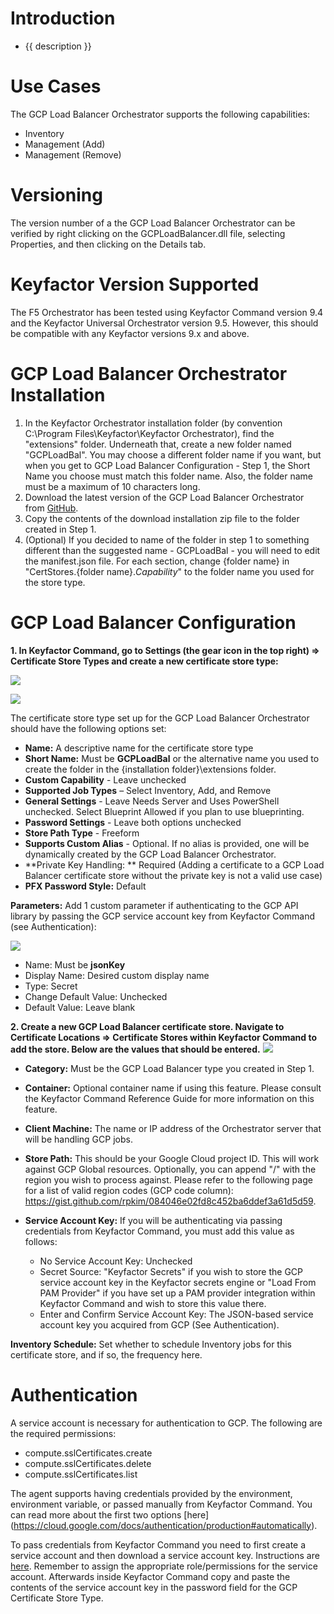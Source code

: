 # Introduction 
- {{ description }}



# Use Cases

The GCP Load Balancer Orchestrator supports the following capabilities:

- Inventory
- Management (Add)
- Management (Remove)



# Versioning

The version number of a the GCP Load Balancer Orchestrator can be verified by right clicking on the GCPLoadBalancer.dll file, selecting Properties, and then clicking on the Details tab.



# Keyfactor Version Supported

The F5 Orchestrator has been tested using Keyfactor Command version 9.4 and the Keyfactor Universal Orchestrator version 9.5.  However, this should be compatible with any Keyfactor versions 9.x and above.



# GCP Load Balancer Orchestrator Installation

1. In the Keyfactor Orchestrator installation folder (by convention C:\Program Files\Keyfactor\Keyfactor Orchestrator), find the "extensions" folder. Underneath that, create a new folder named "GCPLoadBal".  You may choose a different folder name if you want, but when you get to GCP Load Balancer Configuration - Step 1, the Short Name you choose must match this folder name.  Also, the folder name must be a maximum of 10 characters long.
2. Download the latest version of the GCP Load Balancer Orchestrator from [GitHub](https://github.com/Keyfactor/gcp-loadbalancer-orchestrator).
3. Copy the contents of the download installation zip file to the folder created in Step 1.
4. (Optional) If you decided to name of the folder in step 1 to something different than the suggested name - GCPLoadBal - you will need to edit the manifest.json file.  For each section, change {folder name} in "CertStores.{folder name}.*Capability*" to the folder name you used for the store type.  



# GCP Load Balancer Configuration

**1. In Keyfactor Command, go to Settings (the gear icon in the top right) => Certificate Store Types and create a new certificate store type:**

![](images/image1.png)

![](images/image2.png)

The certificate store type set up for the GCP Load Balancer Orchestrator should have the following options set:

- **Name:** A descriptive name for the certificate store type
- **Short Name:** Must be **GCPLoadBal** or the alternative name you used to create the folder in the {installation folder}\extensions folder.
- **Custom Capability** - Leave unchecked
- **Supported Job Types** – Select Inventory, Add, and Remove
- **General Settings** - Leave Needs Server and Uses PowerShell unchecked.  Select Blueprint Allowed if you plan to use blueprinting.
- **Password Settings** - Leave both options unchecked
- **Store Path Type** - Freeform
- **Supports Custom Alias** - Optional.  If no alias is provided, one will be dynamically created by the GCP Load Balancer Orchestrator.
- **Private Key Handling: ** Required (Adding a certificate to a GCP Load Balancer certificate store without the private key is not a valid use case)
- **PFX Password Style:** Default

**Parameters:** Add 1 custom parameter if authenticating to the GCP API library by passing the GCP service account key from Keyfactor Command (see Authentication):

![](images/image3.png)

- Name: Must be **jsonKey**
- Display Name: Desired custom display name
- Type: Secret
- Change Default Value: Unchecked
- Default Value: Leave blank



**2. Create a new GCP Load Balancer certificate store.  Navigate to Certificate Locations =\> Certificate Stores within Keyfactor Command to add the store. Below are the values that should be entered.**
![](images/image4.png)

- **Category:** Must be the GCP Load Balancer type you created in Step 1.

- **Container:** Optional container name if using this feature.  Please consult the Keyfactor Command Reference Guide for more information on this feature.

- **Client Machine:** The name or IP address of the Orchestrator server that will be handling GCP jobs.

- **Store Path:** This should be your Google Cloud project ID.  This will work against GCP Global resources.  Optionally, you can append "/" with the region you wish to process against.  Please refer to the following page for a list of valid region codes (GCP code column): https://gist.github.com/rpkim/084046e02fd8c452ba6ddef3a61d5d59.

- **Service Account Key:** If you will be authenticating via passing credentials from Keyfactor Command, you must add this value as follows:
  - No Service Account Key: Unchecked
  - Secret Source: "Keyfactor Secrets" if you wish to store the GCP service account key in the Keyfactor secrets engine or "Load From PAM Provider" if you have set up a PAM provider integration within Keyfactor Command and wish to store this value there.
  - Enter and Confirm Service Account Key: The JSON-based service account key you acquired from GCP (See Authentication).

**Inventory Schedule:** Set whether to schedule Inventory jobs for this certificate store, and if so, the frequency here.



# Authentication

A service account is necessary for authentication to GCP.  The following are the required permissions:
- compute.sslCertificates.create
- compute.sslCertificates.delete
- compute.sslCertificates.list

The agent supports having credentials provided by the environment, environment variable, or passed manually from Keyfactor Command.  You can read more about the first two options [here] (https://cloud.google.com/docs/authentication/production#automatically).

To pass credentials from Keyfactor Command you need to first create a service account and then download a service account key.  Instructions are [here](https://cloud.google.com/docs/authentication/production#manually).  Remember to assign the appropriate role/permissions for the service account.  Afterwards inside Keyfactor Command copy and paste the contents of the service account key in the password field for the GCP Certificate Store Type.
